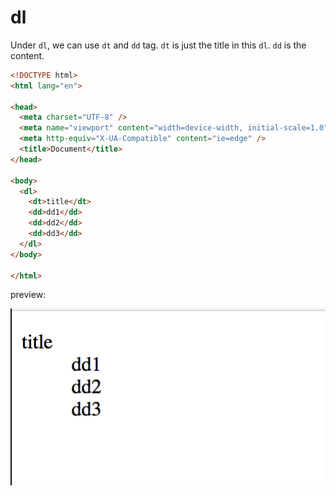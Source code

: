 # dl

Under `dl`, we can use `dt` and `dd` tag. `dt` is just the title in this `dl`. `dd` is the content.

```html
<!DOCTYPE html>
<html lang="en">

<head>
  <meta charset="UTF-8" />
  <meta name="viewport" content="width=device-width, initial-scale=1.0" />
  <meta http-equiv="X-UA-Compatible" content="ie=edge" />
  <title>Document</title>
</head>

<body>
  <dl>
    <dt>title</dt>
    <dd>dd1</dd>
    <dd>dd2</dd>
    <dd>dd3</dd>
  </dl>
</body>

</html>
```

preview:

![dl](./images/dl.png)